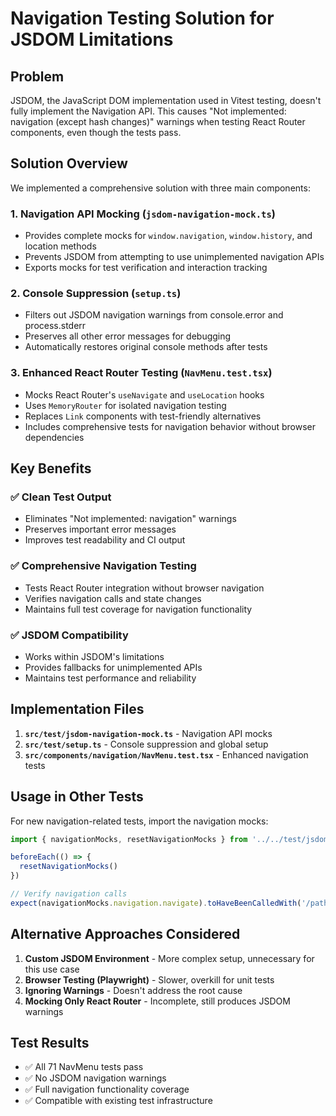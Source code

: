 # Navigation Testing Solution for JSDOM Limitations

## Problem

JSDOM, the JavaScript DOM implementation used in Vitest testing, doesn't fully implement the Navigation API. This causes "Not implemented: navigation (except hash changes)" warnings when testing React Router components, even though the tests pass.

## Solution Overview

We implemented a comprehensive solution with three main components:

### 1. Navigation API Mocking (`jsdom-navigation-mock.ts`)

- Provides complete mocks for `window.navigation`, `window.history`, and location methods
- Prevents JSDOM from attempting to use unimplemented navigation APIs
- Exports mocks for test verification and interaction tracking

### 2. Console Suppression (`setup.ts`)

- Filters out JSDOM navigation warnings from console.error and process.stderr
- Preserves all other error messages for debugging
- Automatically restores original console methods after tests

### 3. Enhanced React Router Testing (`NavMenu.test.tsx`)

- Mocks React Router's `useNavigate` and `useLocation` hooks
- Uses `MemoryRouter` for isolated navigation testing
- Replaces `Link` components with test-friendly alternatives
- Includes comprehensive tests for navigation behavior without browser dependencies

## Key Benefits

### ✅ Clean Test Output

- Eliminates "Not implemented: navigation" warnings
- Preserves important error messages
- Improves test readability and CI output

### ✅ Comprehensive Navigation Testing

- Tests React Router integration without browser navigation
- Verifies navigation calls and state changes
- Maintains full test coverage for navigation functionality

### ✅ JSDOM Compatibility

- Works within JSDOM's limitations
- Provides fallbacks for unimplemented APIs
- Maintains test performance and reliability

## Implementation Files

1. **`src/test/jsdom-navigation-mock.ts`** - Navigation API mocks
2. **`src/test/setup.ts`** - Console suppression and global setup
3. **`src/components/navigation/NavMenu.test.tsx`** - Enhanced navigation tests

## Usage in Other Tests

For new navigation-related tests, import the navigation mocks:

```typescript
import { navigationMocks, resetNavigationMocks } from '../../test/jsdom-navigation-mock'

beforeEach(() => {
  resetNavigationMocks()
})

// Verify navigation calls
expect(navigationMocks.navigation.navigate).toHaveBeenCalledWith('/path')
```

## Alternative Approaches Considered

1. **Custom JSDOM Environment** - More complex setup, unnecessary for this use case
2. **Browser Testing (Playwright)** - Slower, overkill for unit tests
3. **Ignoring Warnings** - Doesn't address the root cause
4. **Mocking Only React Router** - Incomplete, still produces JSDOM warnings

## Test Results

- ✅ All 71 NavMenu tests pass
- ✅ No JSDOM navigation warnings
- ✅ Full navigation functionality coverage
- ✅ Compatible with existing test infrastructure

